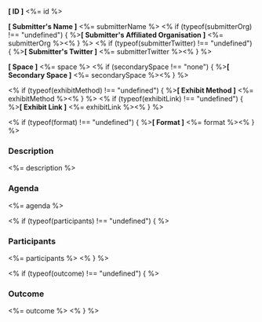 **[ ID ]** <%= id %>

**[ Submitter's Name ]** <%= submitterName %>
<% if (typeof(submitterOrg) !== "undefined") { %>**[ Submitter's Affiliated Organisation ]** <%= submitterOrg %><% } %>
<% if (typeof(submitterTwitter) !== "undefined") { %>**[ Submitter's Twitter ]** <%= submitterTwitter %><% } %>

**[ Space ]** <%= space %>
<% if (secondarySpace !== "none") { %>**[ Secondary Space ]** <%= secondarySpace %><% } %>

<% if (typeof(exhibitMethod) !== "undefined") { %>**[ Exhibit Method ]** <%= exhibitMethod %><% } %>
<% if (typeof(exhibitLink) !== "undefined") { %>**[ Exhibit Link ]** <%= exhibitLink %><% } %>

<% if (typeof(format) !== "undefined") { %>**[ Format ]** <%= format %><% } %>

### Description
<%= description %>

### Agenda
<%= agenda %>

<% if (typeof(participants) !== "undefined") { %>
### Participants
<%= participants %>
<% } %>

<% if (typeof(outcome) !== "undefined") { %>
### Outcome
<%= outcome %>
<% } %>
